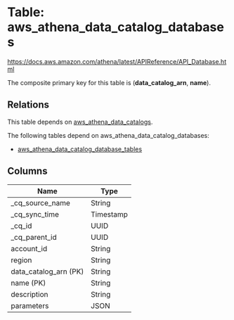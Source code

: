 # Table: aws_athena_data_catalog_databases

https://docs.aws.amazon.com/athena/latest/APIReference/API_Database.html

The composite primary key for this table is (**data_catalog_arn**, **name**).

## Relations

This table depends on [aws_athena_data_catalogs](aws_athena_data_catalogs.md).

The following tables depend on aws_athena_data_catalog_databases:
  - [aws_athena_data_catalog_database_tables](aws_athena_data_catalog_database_tables.md)

## Columns

| Name          | Type          |
| ------------- | ------------- |
|_cq_source_name|String|
|_cq_sync_time|Timestamp|
|_cq_id|UUID|
|_cq_parent_id|UUID|
|account_id|String|
|region|String|
|data_catalog_arn (PK)|String|
|name (PK)|String|
|description|String|
|parameters|JSON|